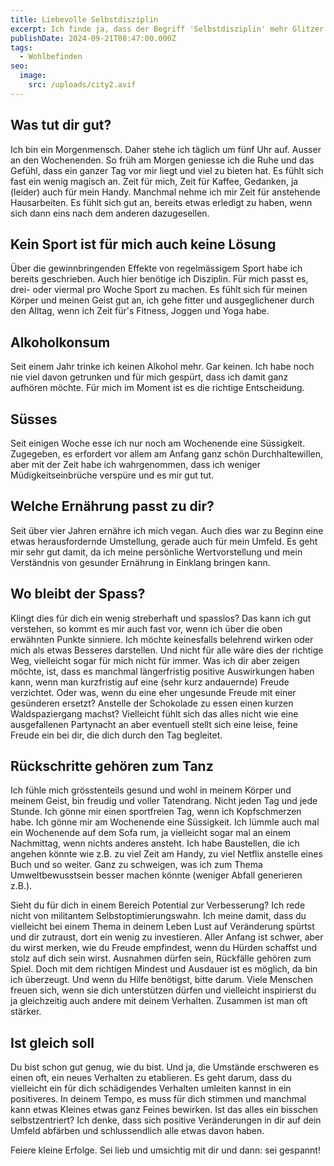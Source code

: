 ```yaml
---
title: Liebevolle Selbstdisziplin
excerpt: Ich finde ja, dass der Begriff 'Selbstdisziplin' mehr Glitzer verdient.
publishDate: 2024-09-21T08:47:00.000Z
tags:
  - Wohlbefinden
seo:
  image:
    src: /uploads/city2.avif
---
```

## Was tut dir gut?

Ich bin ein Morgenmensch. Daher stehe ich täglich um fünf Uhr auf. Ausser an den Wochenenden. So früh am Morgen geniesse ich die Ruhe und das Gefühl, dass ein ganzer Tag vor mir liegt und viel zu bieten hat. Es fühlt sich fast ein wenig magisch an. Zeit für mich, Zeit für Kaffee, Gedanken, ja (leider) auch für mein Handy. Manchmal nehme ich mir Zeit für anstehende Hausarbeiten. Es fühlt sich gut an, bereits etwas erledigt zu haben, wenn sich dann eins nach dem anderen dazugesellen. 



## Kein Sport ist für mich auch keine Lösung

Über die gewinnbringenden Effekte von regelmässigem Sport habe ich bereits geschrieben. Auch hier benötige ich Disziplin. Für mich passt es, drei- oder viermal pro Woche Sport zu machen. Es fühlt sich für meinen Körper und meinen Geist gut an, ich gehe fitter und ausgeglichener durch den Alltag, wenn ich Zeit für's Fitness, Joggen und Yoga habe.



## Alkoholkonsum

Seit einem Jahr trinke ich keinen Alkohol mehr. Gar keinen. Ich habe noch nie viel davon getrunken und für mich gespürt, dass ich damit ganz aufhören möchte. Für mich im Moment ist es die richtige Entscheidung.



## Süsses

Seit einigen Woche esse ich nur noch am Wochenende eine Süssigkeit. Zugegeben, es erfordert vor allem am Anfang ganz schön Durchhaltewillen, aber mit der Zeit habe ich wahrgenommen, dass ich weniger Müdigkeitseinbrüche verspüre und es mir gut tut.



## Welche Ernährung passt zu dir?

Seit über vier Jahren ernähre ich mich vegan. Auch dies war zu Beginn eine etwas herausfordernde Umstellung, gerade auch für mein Umfeld. Es geht mir sehr gut damit, da ich meine persönliche Wertvorstellung und mein Verständnis von gesunder Ernährung in Einklang bringen kann.



## Wo bleibt der Spass?

Klingt dies für dich ein wenig streberhaft und spasslos? Das kann ich gut verstehen, so kommt es mir auch fast vor, wenn ich über die oben erwähnten Punkte sinniere. Ich möchte keinesfalls belehrend wirken oder mich als etwas Besseres darstellen. Und nicht für alle wäre dies der richtige Weg, vielleicht sogar für mich nicht für immer. Was ich dir aber zeigen möchte, ist, dass es manchmal längerfristig positive Auswirkungen haben kann, wenn man kurzfristig auf eine (sehr kurz andauernde) Freude verzichtet. Oder was, wenn du eine eher ungesunde Freude mit einer gesünderen ersetzt? Anstelle der Schokolade zu essen einen kurzen Waldspaziergang machst? Vielleicht fühlt sich das alles nicht wie eine ausgefallenen Partynacht an aber eventuell stellt sich eine leise, feine Freude ein bei dir, die dich durch den Tag begleitet.



## Rückschritte gehören zum Tanz

Ich fühle mich grösstenteils gesund und wohl in meinem Körper und meinem Geist, bin freudig und voller Tatendrang. Nicht jeden Tag und jede Stunde. Ich gönne mir einen sportfreien Tag, wenn ich Kopfschmerzen habe. Ich gönne mir am Wochenende eine Süssigkeit. Ich lümmle auch mal ein Wochenende auf dem Sofa rum, ja vielleicht sogar mal an einem Nachmittag, wenn nichts anderes ansteht. Ich habe Baustellen, die ich angehen könnte wie z.B. zu viel Zeit am Handy, zu viel Netflix anstelle eines Buch und so weiter. Ganz zu schweigen, was ich zum Thema Umweltbewusstsein besser machen könnte (weniger Abfall generieren z.B.).

Sieht du für dich in einem Bereich Potential zur Verbesserung? Ich rede nicht von militantem Selbstoptimierungswahn. Ich meine damit, dass du vielleicht bei einem Thema in deinem Leben  Lust auf Veränderung spürtst und dir zutraust, dort ein wenig zu investieren. Aller Anfang ist schwer, aber du wirst merken, wie du Freude empfindest, wenn du Hürden schaffst und stolz auf dich sein wirst. Ausnahmen dürfen sein, Rückfälle gehören zum Spiel. Doch mit dem richtigen Mindest und Ausdauer ist es möglich, da bin ich überzeugt. Und wenn du Hilfe benötigst, bitte darum. Viele Menschen freuen sich, wenn sie dich unterstützen dürfen und vielleicht inspirierst du ja gleichzeitig auch andere mit deinem Verhalten. Zusammen ist man oft stärker.



## Ist gleich soll

Du bist schon gut genug, wie du bist. Und ja, die Umstände erschweren es einen oft, ein neues Verhalten zu etablieren. Es geht darum, dass du vielleicht ein für dich schädigendes Verhalten umleiten kannst in ein positiveres. In deinem Tempo, es muss für dich stimmen und manchmal kann etwas Kleines etwas ganz Feines bewirken. Ist das alles ein bisschen selbstzentriert? Ich denke, dass sich positive Veränderungen in dir auf dein Umfeld abfärben und schlussendlich alle etwas davon haben.

Feiere kleine Erfolge. Sei lieb und umsichtig mit dir und dann: sei gespannt!
